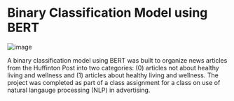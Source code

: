 # Binary Classification Model using BERT

![image](https://github.com/CJTAYL/news_class/assets/64110892/32da6a41-ea3a-4ed9-bf73-8cb129e5c87a)

A binary classification model using BERT was built to organize news articles from the Huffinton Post into two categories: (0) articles not about healthy living and wellness and (1) articles about healthy living and wellness. The project was completed as part of a class assignment for a class on use of natural langauge processing (NLP) in advertising. 

